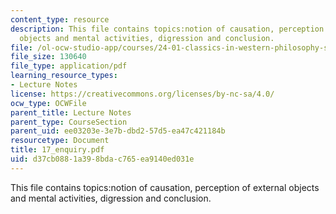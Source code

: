 ```yaml
---
content_type: resource
description: This file contains topics:notion of causation, perception of external
  objects and mental activities, digression and conclusion.
file: /ol-ocw-studio-app/courses/24-01-classics-in-western-philosophy-spring-2006/d37cb0881a398bdac765ea9140ed031e_17_enquiry.pdf
file_size: 130640
file_type: application/pdf
learning_resource_types:
- Lecture Notes
license: https://creativecommons.org/licenses/by-nc-sa/4.0/
ocw_type: OCWFile
parent_title: Lecture Notes
parent_type: CourseSection
parent_uid: ee03203e-3e7b-dbd2-57d5-ea47c421184b
resourcetype: Document
title: 17_enquiry.pdf
uid: d37cb088-1a39-8bda-c765-ea9140ed031e
---
```

This file contains topics:notion of causation, perception of external objects and mental activities, digression and conclusion.